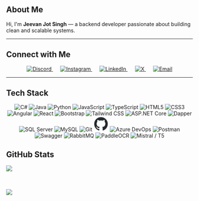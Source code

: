 ##  About Me

Hi, I'm **Jeevan Jot Singh** — a backend developer passionate about building clean and scalable systems.

---

##  Connect with Me

<p align="center">
  <a href="https://discord.gg/jeevannn" target="_blank" style="margin: 0 10px;">
    <img src="https://img.icons8.com/color/48/000000/discord--v2.png" alt="Discord" width="40" />
  </a>
  <a href="https://instagram.com/jeevan0.1_" target="_blank" style="margin: 0 10px;">
    <img src="https://img.icons8.com/color/48/000000/instagram-new--v2.png" alt="Instagram" width="40" />
  </a>
  <a href="https://www.linkedin.com/in/jeevan-jotsingh/" target="_blank" style="margin: 0 10px;">
    <img src="https://img.icons8.com/color/48/000000/linkedin.png" alt="LinkedIn" width="40" />
  </a>
  <a href="https://x.com/jeevanjot001" target="_blank" style="margin: 0 10px;">
    <img src="https://img.icons8.com/ios-filled/50/ffffff/twitterx--v1.png" alt="X" width="40" />
  </a>
  <a href="mailto:jeevanjotsingh0168@gmail.com" target="_blank" style="margin: 0 10px;">
    <img src="https://img.icons8.com/color/48/000000/gmail--v1.png" alt="Email" width="40" />
  </a>
</p>

---
##  Tech Stack

<p align="center">

  <!-- Programming Languages -->
  <img src="https://img.icons8.com/color/48/c-sharp-logo.png" title="C#" />
  <img src="https://img.icons8.com/color/48/java-coffee-cup-logo.png" title="Java" />
  <img src="https://img.icons8.com/color/48/python.png" title="Python" />
  <img src="https://img.icons8.com/color/48/javascript--v1.png" title="JavaScript" />
  <img src="https://img.icons8.com/color/48/typescript.png" title="TypeScript" />

  <!-- Frontend -->
  <img src="https://img.icons8.com/color/48/html-5--v1.png" title="HTML5" />
  <img src="https://img.icons8.com/color/48/css3.png" title="CSS3" />
  <img src="https://img.icons8.com/color/48/angularjs.png" title="Angular" />
  <img src="https://img.icons8.com/officel/48/react.png" title="React" />
  <img src="https://img.icons8.com/color/48/bootstrap.png" title="Bootstrap" />
  <img src="https://img.icons8.com/fluency/48/tailwind_css.png" title="Tailwind CSS" />

  <!-- Backend / Frameworks -->
  <img src="https://upload.wikimedia.org/wikipedia/commons/e/ee/.NET_Core_Logo.svg" title="ASP.NET Core" height="40px" />
  <img src="https://avatars.githubusercontent.com/u/17161084?s=200&v=4" title="Dapper" height="40px" />

  <!-- Databases -->
  <img src="https://img.icons8.com/color/48/microsoft-sql-server.png" title="SQL Server" />
  <img src="https://img.icons8.com/color/48/mysql-logo.png" title="MySQL" />

  <!-- DevOps / Tools -->
  <img src="https://img.icons8.com/color/48/git.png" title="Git" />
  <img src="https://raw.githubusercontent.com/github/docs/main/assets/images/site/favicon.svg" title="GitHub Actions" height="40px" />
  <img src="https://img.icons8.com/color/48/azure-1.png" title="Azure DevOps" />
  <img src="https://img.icons8.com/external-tal-revivo-color-tal-revivo/48/external-postman-is-the-only-complete-api-development-environment-logo-color-tal-revivo.png" title="Postman" />
  <img src="https://raw.githubusercontent.com/swagger-api/swagger.io/wordpress/images/assets/SW-logo-clr.png" title="Swagger" height="40px" />

  <!-- Messaging / Queues -->
  <img src="https://upload.wikimedia.org/wikipedia/commons/7/71/RabbitMQ_logo.svg" title="RabbitMQ" height="40px" />

  <!-- AI / OCR -->
  <img src="https://avatars.githubusercontent.com/u/55232811?s=200&v=4" title="PaddleOCR" height="40px" />
  <img src="https://img.icons8.com/color/48/artificial-intelligence.png" title="Mistral / T5" />

</p>

##  GitHub Stats

![](https://nirzak-streak-stats.vercel.app/?user=jeevanjs01&theme=github-dark&hide_border=true)

<br/>

![](https://github-readme-activity-graph.vercel.app/graph?username=Jeevanjs01&theme=github-dark&hide_border=true)



 


